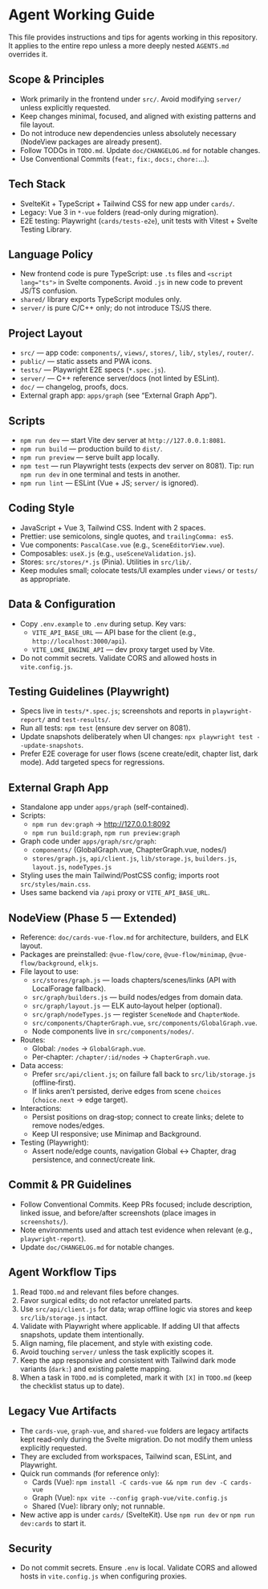 # Agent Working Guide

This file provides instructions and tips for agents working in this repository. It applies to the entire repo unless a more deeply nested `AGENTS.md` overrides it.

## Scope & Principles
- Work primarily in the frontend under `src/`. Avoid modifying `server/` unless explicitly requested.
- Keep changes minimal, focused, and aligned with existing patterns and file layout.
- Do not introduce new dependencies unless absolutely necessary (NodeView packages are already present).
- Follow TODOs in `TODO.md`. Update `doc/CHANGELOG.md` for notable changes.
- Use Conventional Commits (`feat:`, `fix:`, `docs:`, `chore:`...).

## Tech Stack
- SvelteKit + TypeScript + Tailwind CSS for new app under `cards/`.
- Legacy: Vue 3 in `*-vue` folders (read-only during migration).
- E2E testing: Playwright (`cards/tests-e2e`), unit tests with Vitest + Svelte Testing Library.

## Language Policy
- New frontend code is pure TypeScript: use `.ts` files and `<script lang="ts">` in Svelte components. Avoid `.js` in new code to prevent JS/TS confusion.
- `shared/` library exports TypeScript modules only.
- `server/` is pure C/C++ only; do not introduce TS/JS there.

## Project Layout
- `src/` — app code: `components/`, `views/`, `stores/`, `lib/`, `styles/`, `router/`.
- `public/` — static assets and PWA icons.
- `tests/` — Playwright E2E specs (`*.spec.js`).
- `server/` — C++ reference server/docs (not linted by ESLint).
- `doc/` — changelog, proofs, docs.
- External graph app: `apps/graph` (see “External Graph App”).

## Scripts
- `npm run dev` — start Vite dev server at `http://127.0.0.1:8081`.
- `npm run build` — production build to `dist/`.
- `npm run preview` — serve built app locally.
- `npm test` — run Playwright tests (expects dev server on 8081). Tip: run `npm run dev` in one terminal and tests in another.
- `npm run lint` — ESLint (Vue + JS; `server/` is ignored).

## Coding Style
- JavaScript + Vue 3, Tailwind CSS. Indent with 2 spaces.
- Prettier: use semicolons, single quotes, and `trailingComma: es5`.
- Vue components: `PascalCase.vue` (e.g., `SceneEditorView.vue`).
- Composables: `useX.js` (e.g., `useSceneValidation.js`).
- Stores: `src/stores/*.js` (Pinia). Utilities in `src/lib/`.
- Keep modules small; colocate tests/UI examples under `views/` or `tests/` as appropriate.

## Data & Configuration
- Copy `.env.example` to `.env` during setup. Key vars:
  - `VITE_API_BASE_URL` — API base for the client (e.g., `http://localhost:3000/api`).
  - `VITE_LOKE_ENGINE_API` — dev proxy target used by Vite.
- Do not commit secrets. Validate CORS and allowed hosts in `vite.config.js`.

## Testing Guidelines (Playwright)
- Specs live in `tests/*.spec.js`; screenshots and reports in `playwright-report/` and `test-results/`.
- Run all tests: `npm test` (ensure dev server on 8081).
- Update snapshots deliberately when UI changes: `npx playwright test --update-snapshots`.
- Prefer E2E coverage for user flows (scene create/edit, chapter list, dark mode). Add targeted specs for regressions.

## External Graph App
- Standalone app under `apps/graph` (self-contained).
- Scripts:
  - `npm run dev:graph` → http://127.0.0.1:8092
  - `npm run build:graph`, `npm run preview:graph`
- Graph code under `apps/graph/src/graph`:
  - `components/` (GlobalGraph.vue, ChapterGraph.vue, nodes/)
  - `stores/graph.js`, `api/client.js`, `lib/storage.js`, `builders.js`, `layout.js`, `nodeTypes.js`
- Styling uses the main Tailwind/PostCSS config; imports root `src/styles/main.css`.
- Uses same backend via `/api` proxy or `VITE_API_BASE_URL`.

## NodeView (Phase 5 — Extended)
- Reference: `doc/cards-vue-flow.md` for architecture, builders, and ELK layout.
- Packages are preinstalled: `@vue-flow/core`, `@vue-flow/minimap`, `@vue-flow/background`, `elkjs`.
- File layout to use:
  - `src/stores/graph.js` — loads chapters/scenes/links (API with LocalForage fallback).
  - `src/graph/builders.js` — build nodes/edges from domain data.
  - `src/graph/layout.js` — ELK auto‑layout helper (optional).
  - `src/graph/nodeTypes.js` — register `SceneNode` and `ChapterNode`.
  - `src/components/ChapterGraph.vue`, `src/components/GlobalGraph.vue`.
  - Node components live in `src/components/nodes/`.
- Routes:
  - Global: `/nodes` → `GlobalGraph.vue`.
  - Per‑chapter: `/chapter/:id/nodes` → `ChapterGraph.vue`.
- Data access:
  - Prefer `src/api/client.js`; on failure fall back to `src/lib/storage.js` (offline‑first).
  - If links aren’t persisted, derive edges from scene `choices` (`choice.next` → edge target).
- Interactions:
  - Persist positions on drag‑stop; connect to create links; delete to remove nodes/edges.
  - Keep UI responsive; use Minimap and Background.
- Testing (Playwright):
  - Assert node/edge counts, navigation Global ↔ Chapter, drag persistence, and connect/create link.

## Commit & PR Guidelines
- Follow Conventional Commits. Keep PRs focused; include description, linked issue, and before/after screenshots (place images in `screenshots/`).
- Note environments used and attach test evidence when relevant (e.g., `playwright-report`).
- Update `doc/CHANGELOG.md` for notable changes.

## Agent Workflow Tips
1. Read `TODO.md` and relevant files before changes.
2. Favor surgical edits; do not refactor unrelated parts.
3. Use `src/api/client.js` for data; wrap offline logic via stores and keep `src/lib/storage.js` intact.
4. Validate with Playwright where applicable. If adding UI that affects snapshots, update them intentionally.
5. Align naming, file placement, and style with existing code.
6. Avoid touching `server/` unless the task explicitly scopes it.
7. Keep the app responsive and consistent with Tailwind dark mode variants (`dark:`) and existing palette mapping.
8. When a task in `TODO.md` is completed, mark it with `[X]` in `TODO.md` (keep the checklist status up to date).

## Legacy Vue Artifacts
- The `cards-vue`, `graph-vue`, and `shared-vue` folders are legacy artifacts kept read‑only during the Svelte migration. Do not modify them unless explicitly requested.
- They are excluded from workspaces, Tailwind scan, ESLint, and Playwright.
- Quick run commands (for reference only):
  - Cards (Vue): `npm install -C cards-vue && npm run dev -C cards-vue`
  - Graph (Vue): `npx vite --config graph-vue/vite.config.js`
  - Shared (Vue): library only; not runnable.
- New active app is under `cards/` (SvelteKit). Use `npm run dev` or `npm run dev:cards` to start it.

## Security
- Do not commit secrets. Ensure `.env` is local. Validate CORS and allowed hosts in `vite.config.js` when configuring proxies.
